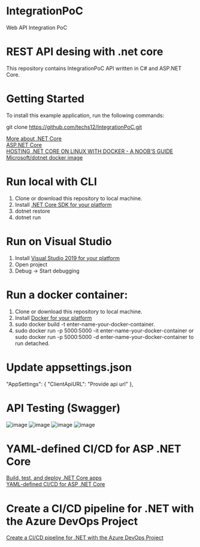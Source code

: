 # IntegrationPoC
Web API Integration PoC
# REST API desing with .net core
This repository contains IntegrationPoC API written in C# and ASP.NET Core.  

# Getting Started

To install this example application, run the following commands:

git clone https://github.com/techs12/IntegrationPoC.git

<a href="https://dotnet.microsoft.com/learn/dotnet/what-is-dotnet" rel="nofollow">More about .NET Core</a><br>
<a href="https://docs.microsoft.com/en-us/aspnet/core/?view=aspnetcore-6.0" rel="nofollow">ASP.NET Core</a><br>
<a href="https://blog.scottlogic.com/2016/09/05/hosting-netcore-on-linux-with-docker.html" rel="nofollow">HOSTING .NET CORE ON LINUX WITH DOCKER - A NOOB'S GUIDE</a><br>
<a href="https://hub.docker.com/_/microsoft-dotnet-core" rel="nofollow">Microsoft/dotnet docker image</a><br>

# Run local with CLI
1. Clone or download this repository to local machine.
2. Install <a href="https://dotnet.microsoft.com/download#windowscmd" rel="nofollow">.NET Core SDK for your platform</a><br>
3. dotnet restore
4. dotnet run

# Run on Visual Studio
1. Install <a href="https://visualstudio.microsoft.com/vs/" rel="nofollow">Visual Studio 2019 for your platform</a><br> 
2. Open project
3. Debug -> Start debugging

# Run a docker container:
1. Clone or download this repository to local machine.
2. Install <a href="https://www.docker.com/" rel="nofollow">Docker for your platform</a><br> 
3. sudo docker build -t enter-name-your-docker-container.
4. sudo docker run -p 5000:5000 -it enter-name-your-docker-container or sudo docker run -p 5000:5000 -d enter-name-your-docker-container to run detached.

# Update appsettings.json
"AppSettings": {
    "ClientApiURL": "Provide api url"
  },
  
  # API Testing (Swagger)
  
  ![image](https://user-images.githubusercontent.com/43737650/140649362-5c3057bf-bf69-4976-8e67-482e676fc3fc.png)
  ![image](https://user-images.githubusercontent.com/43737650/140649415-543eb8cb-c5e9-4ce0-be8e-83187251c834.png)
  ![image](https://user-images.githubusercontent.com/43737650/140649472-89bf2b69-2666-4f42-b804-079fe8cf6926.png)
  ![image](https://user-images.githubusercontent.com/43737650/140649493-ca284f3f-9ee7-44a5-b704-bbc8709bc719.png)

# YAML-defined CI/CD for ASP .NET Core
<a href="https://docs.microsoft.com/en-us/azure/devops/pipelines/ecosystems/dotnet-core?view=azure-devops&tabs=dotnetfive" rel="nofollow">Build, test, and deploy .NET Core apps</a><br>
<a href="https://wakeupandcode.com/yaml-defined-ci-cd-for-asp-net-core-3-1/" rel="nofollow">YAML-defined CI/CD for ASP .NET Core</a><br>

# Create a CI/CD pipeline for .NET with the Azure DevOps Project 

<a href="https://www.azuredevopslabs.com/labs/vstsextend/azuredevopsprojectdotnet/" rel="nofollow">Create a CI/CD pipeline for .NET with the Azure DevOps Project</a><br>






